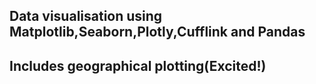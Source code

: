 ## Data visualisation using Matplotlib,Seaborn,Plotly,Cufflink and Pandas
## Includes geographical plotting(Excited!)
